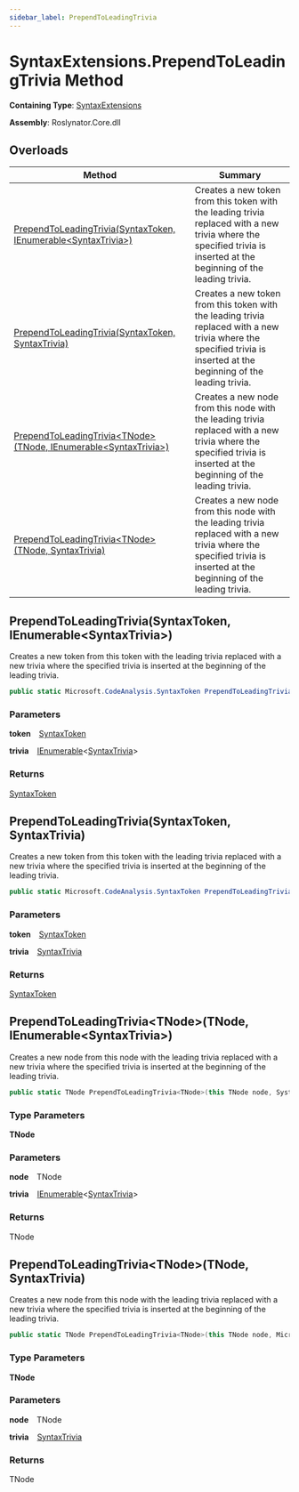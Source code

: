 ```yaml
---
sidebar_label: PrependToLeadingTrivia
---
```


# SyntaxExtensions\.PrependToLeadingTrivia Method

**Containing Type**: [SyntaxExtensions](../index.md)

**Assembly**: Roslynator\.Core\.dll

## Overloads

| Method | Summary |
| ------ | ------- |
| [PrependToLeadingTrivia(SyntaxToken, IEnumerable&lt;SyntaxTrivia&gt;)](#640281292) | Creates a new token from this token with the leading trivia replaced with a new trivia where the specified trivia is inserted at the beginning of the leading trivia\. |
| [PrependToLeadingTrivia(SyntaxToken, SyntaxTrivia)](#2404824921) | Creates a new token from this token with the leading trivia replaced with a new trivia where the specified trivia is inserted at the beginning of the leading trivia\. |
| [PrependToLeadingTrivia&lt;TNode&gt;(TNode, IEnumerable&lt;SyntaxTrivia&gt;)](#3915245611) | Creates a new node from this node with the leading trivia replaced with a new trivia where the specified trivia is inserted at the beginning of the leading trivia\. |
| [PrependToLeadingTrivia&lt;TNode&gt;(TNode, SyntaxTrivia)](#3276186521) | Creates a new node from this node with the leading trivia replaced with a new trivia where the specified trivia is inserted at the beginning of the leading trivia\. |

<a id="640281292"></a>

## PrependToLeadingTrivia\(SyntaxToken, IEnumerable&lt;SyntaxTrivia&gt;\) 

  
Creates a new token from this token with the leading trivia replaced with a new trivia where the specified trivia is inserted at the beginning of the leading trivia\.

```csharp
public static Microsoft.CodeAnalysis.SyntaxToken PrependToLeadingTrivia(this Microsoft.CodeAnalysis.SyntaxToken token, System.Collections.Generic.IEnumerable<Microsoft.CodeAnalysis.SyntaxTrivia> trivia)
```

### Parameters

**token** &ensp; [SyntaxToken](https://docs.microsoft.com/en-us/dotnet/api/microsoft.codeanalysis.syntaxtoken)

**trivia** &ensp; [IEnumerable](https://docs.microsoft.com/en-us/dotnet/api/system.collections.generic.ienumerable-1)&lt;[SyntaxTrivia](https://docs.microsoft.com/en-us/dotnet/api/microsoft.codeanalysis.syntaxtrivia)&gt;

### Returns

[SyntaxToken](https://docs.microsoft.com/en-us/dotnet/api/microsoft.codeanalysis.syntaxtoken)

<a id="2404824921"></a>

## PrependToLeadingTrivia\(SyntaxToken, SyntaxTrivia\) 

  
Creates a new token from this token with the leading trivia replaced with a new trivia where the specified trivia is inserted at the beginning of the leading trivia\.

```csharp
public static Microsoft.CodeAnalysis.SyntaxToken PrependToLeadingTrivia(this Microsoft.CodeAnalysis.SyntaxToken token, Microsoft.CodeAnalysis.SyntaxTrivia trivia)
```

### Parameters

**token** &ensp; [SyntaxToken](https://docs.microsoft.com/en-us/dotnet/api/microsoft.codeanalysis.syntaxtoken)

**trivia** &ensp; [SyntaxTrivia](https://docs.microsoft.com/en-us/dotnet/api/microsoft.codeanalysis.syntaxtrivia)

### Returns

[SyntaxToken](https://docs.microsoft.com/en-us/dotnet/api/microsoft.codeanalysis.syntaxtoken)

<a id="3915245611"></a>

## PrependToLeadingTrivia&lt;TNode&gt;\(TNode, IEnumerable&lt;SyntaxTrivia&gt;\) 

  
Creates a new node from this node with the leading trivia replaced with a new trivia where the specified trivia is inserted at the beginning of the leading trivia\.

```csharp
public static TNode PrependToLeadingTrivia<TNode>(this TNode node, System.Collections.Generic.IEnumerable<Microsoft.CodeAnalysis.SyntaxTrivia> trivia) where TNode : Microsoft.CodeAnalysis.SyntaxNode
```

### Type Parameters

**TNode**

### Parameters

**node** &ensp; TNode

**trivia** &ensp; [IEnumerable](https://docs.microsoft.com/en-us/dotnet/api/system.collections.generic.ienumerable-1)&lt;[SyntaxTrivia](https://docs.microsoft.com/en-us/dotnet/api/microsoft.codeanalysis.syntaxtrivia)&gt;

### Returns

TNode

<a id="3276186521"></a>

## PrependToLeadingTrivia&lt;TNode&gt;\(TNode, SyntaxTrivia\) 

  
Creates a new node from this node with the leading trivia replaced with a new trivia where the specified trivia is inserted at the beginning of the leading trivia\.

```csharp
public static TNode PrependToLeadingTrivia<TNode>(this TNode node, Microsoft.CodeAnalysis.SyntaxTrivia trivia) where TNode : Microsoft.CodeAnalysis.SyntaxNode
```

### Type Parameters

**TNode**

### Parameters

**node** &ensp; TNode

**trivia** &ensp; [SyntaxTrivia](https://docs.microsoft.com/en-us/dotnet/api/microsoft.codeanalysis.syntaxtrivia)

### Returns

TNode

